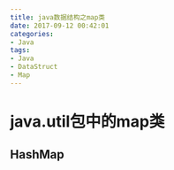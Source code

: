 ```yaml
---
title: java数据结构之map类
date: 2017-09-12 00:42:01
categories:
- Java
tags:
- Java
- DataStruct
- Map
---
```


# java.util包中的map类
## HashMap

